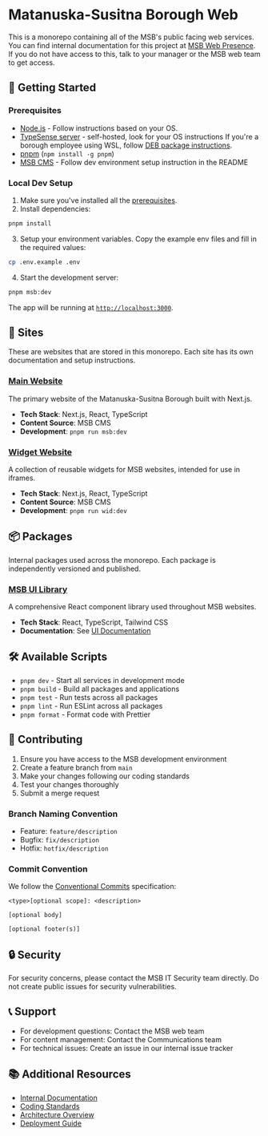 # Matanuska-Susitna Borough Web

This is a monorepo containing all of the MSB's public facing web services. You can find internal documentation for this project at [MSB Web Presence](https://git.ad.matsugov.us/ops/obsidian/msb_obsidian/-/blob/main/freedom/Docs/Projects/MSB%20web/MSB%20Web%20Presence.md?ref_type=heads). If you do not have access to this, talk to your manager or the MSB web team to get access.

## 🚀 Getting Started

### Prerequisites

- [Node.js](https://nodejs.org/en/download) - Follow instructions based on your OS.
- [TypeSense server](https://typesense.org/docs/guide/install-typesense.html#option-2-local-machine-self-hosting) - self-hosted, look for your OS instructions If you're a borough employee using WSL, follow [DEB package instructions](https://typesense.org/docs/guide/install-typesense.html#deb-package-on-ubuntu-debian).
- [pnpm](https://pnpm.io/installation) (`npm install -g pnpm`)
- [MSB CMS](https://github.com/akmatsu/matanuska-susitna-cms) - Follow dev environment setup instruction in the README

### Local Dev Setup

1. Make sure you've installed all the [prerequisites](#prerequisites).
1. Install dependencies:

```bash
pnpm install
```

3. Setup your environment variables. Copy the example env files and fill in the required values:

```bash
cp .env.example .env
```

4. Start the development server:

```bash
pnpm msb:dev
```

The app will be running at [`http://localhost:3000`](http://localhost:3000).

## 🏢 Sites

These are websites that are stored in this monorepo. Each site has its own documentation and setup instructions.

### [Main Website](./sites/msb/)

The primary website of the Matanuska-Susitna Borough built with Next.js.

- **Tech Stack**: Next.js, React, TypeScript
- **Content Source**: MSB CMS
- **Development**: `pnpm run msb:dev`

### [Widget Website](./sites/widgets/)

A collection of reusable widgets for MSB websites, intended for use in iframes.

- **Tech Stack**: Next.js, React, TypeScript
- **Content Source**: MSB CMS
- **Development**: `pnpm run wid:dev`

## 📦 Packages

Internal packages used across the monorepo. Each package is independently versioned and published.

### [MSB UI Library](./packages/ui/)

A comprehensive React component library used throughout MSB websites.

- **Tech Stack**: React, TypeScript, Tailwind CSS
- **Documentation**: See [UI Documentation](./packages/ui/README.md)

## 🛠 Available Scripts

- `pnpm dev` - Start all services in development mode
- `pnpm build` - Build all packages and applications
- `pnpm test` - Run tests across all packages
- `pnpm lint` - Run ESLint across all packages
- `pnpm format` - Format code with Prettier

## 📝 Contributing

1. Ensure you have access to the MSB development environment
2. Create a feature branch from `main`
3. Make your changes following our coding standards
4. Test your changes thoroughly
5. Submit a merge request

### Branch Naming Convention

- Feature: `feature/description`
- Bugfix: `fix/description`
- Hotfix: `hotfix/description`

### Commit Convention

We follow the [Conventional Commits](https://www.conventionalcommits.org/) specification:

```
<type>[optional scope]: <description>

[optional body]

[optional footer(s)]
```

## 🔒 Security

For security concerns, please contact the MSB IT Security team directly. Do not create public issues for security vulnerabilities.

## 📞 Support

- For development questions: Contact the MSB web team
- For content management: Contact the Communications team
- For technical issues: Create an issue in our internal issue tracker

## 📚 Additional Resources

- [Internal Documentation](https://git.ad.matsugov.us/ops/obsidian/msb_obsidian)
- [Coding Standards](./docs/CODING_STANDARDS.md)
- [Architecture Overview](./docs/ARCHITECTURE.md)
- [Deployment Guide](./docs/DEPLOYMENT.md)
